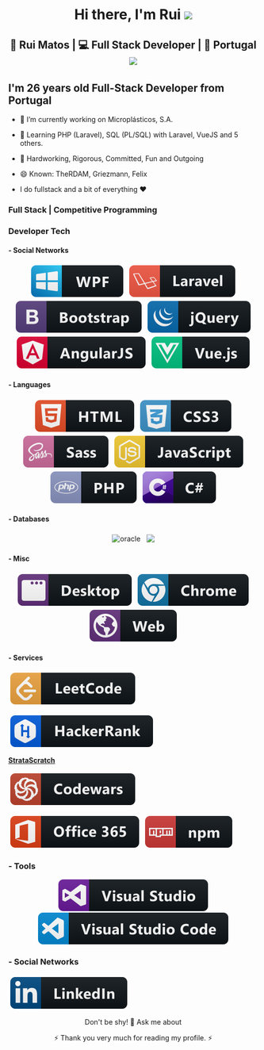 <div align="center">
   <h1>Hi there, I'm Rui</a> <img src="https://media.giphy.com/media/hvRJCLFzcasrR4ia7z/giphy.gif" width="25px"> </h1>
</div>

<div align="center">
   <h2>🙎 Rui Matos | 💻 Full Stack Developer | 📝 Portugal <img src="https://media.giphy.com/media/WUlplcMpOCEmTGBtBW/giphy.gif" width="30"></h2>
</div>

<p align="center">
  <h2> I'm 26 years old Full-Stack Developer from Portugal</h2>
</p>

 - 🔭 I’m currently working on Microplásticos, S.A.
 - 🌱 Learning PHP (Laravel), SQL (PL/SQL) with Laravel, VueJS and 5 others.</i>
 - 👯 Hardworking, Rigorous, Committed, Fun and Outgoing
 - 😄 Known: TheRDAM, Griezmann, Felix

 - I do fullstack and a bit of everything :heart:
 
<p align="center">
   <h3> Full Stack | Competitive Programming </h3>
</p>

<h3>Developer Tech</h3>

#### - Social Networks

<p align="center">
            
   <!-- WPF -->
   <img src="ColoredBadges-master/svg/dev/frameworks/wpf.svg" alt="wpf" style="vertical-align:top; margin:4px"> 
               
   <!-- Laravel -->
   <img src="ColoredBadges-master/svg/dev/frameworks/laravel.svg" alt="laravel" style="vertical-align:top; margin:4px">  
               
   <!-- Bootstrap -->
   <img src="ColoredBadges-master/svg/dev/frameworks/bootstrap.svg" alt="bootstrap" style="vertical-align:top; margin:4px"> 
         
   <!-- JQuery -->
   <img src="ColoredBadges-master/svg/dev/frameworks/jquery.svg" alt="jquery" style="vertical-align:top; margin:4px">
            
   <!-- AngularJS -->
   <img src="ColoredBadges-master/svg/dev/frameworks/angular.svg" alt="angularjs" style="vertical-align:top; margin:4px">
            
   <!-- VueJS -->
   <img src="ColoredBadges-master/svg/dev/frameworks/vue.svg" alt="vuejs" style="vertical-align:top; margin:4px"> 

</p>

#### - Languages

<p align="center">

   <!-- HTML / HTML5 -->
   <img src="ColoredBadges-master/svg/dev/languages/html.svg" alt="html" style="vertical-align:top; margin:4px">
   
   <!-- CSS / CSS3 -->
   <img src="ColoredBadges-master/svg/dev/languages/css3.svg" alt="css3" style="vertical-align:top; margin:4px">
      
   <!-- SASS -->
   <img src="ColoredBadges-master/svg/dev/languages/sass.svg" alt="sass" style="vertical-align:top; margin:4px">
      
   <!-- JS -->
   <img src="ColoredBadges-master/svg/dev/languages/js.svg" alt="js" style="vertical-align:top; margin:4px">
         
   <!-- PHP -->
   <img src="ColoredBadges-master/svg/dev/languages/php.svg" alt="php" style="vertical-align:top; margin:4px"> 
            
   <!-- C# -->
   <img src="ColoredBadges-master/svg/dev/languages/csharp.svg" alt="csharp" style="vertical-align:top; margin:4px"> 

</p>

#### - Databases

<p align="center">

   <!-- SQL - Oracle -->
   <img src="https://img.shields.io/badge/Oracle-F80000?style=for-the-badge&logo=oracle&logoColor=black" alt="oracle" style="vertical-align:top; margin:4px">

   <!-- SQL - MySQL -->
   <img src="https://img.shields.io/badge/MySQL-005C84?style=for-the-badge&logo=mysql&logoColor=white" style="vertical-align:top; margin:4px">

</p>

#### - Misc

<p align="center">

   <!-- Desktop -->
   <img src="ColoredBadges-master/svg/dev/misc/desktop.svg" alt="desktop" style="vertical-align:top; margin:4px">

   <!-- Google Chrome -->
   <img src="ColoredBadges-master/svg/dev/misc/chrome.svg" alt="google_chrome" style="vertical-align:top; margin:4px">
         
   <!-- Web -->
   <img src="ColoredBadges-master/svg/dev/misc/web.svg" alt="web" style="vertical-align:top; margin:4px"> 

</p>

#### - Services

<span markdown="1">

   <!-- LeetCode -->
   <a href="https://leetcode.com/u/therdam/"><img src="ColoredBadges-master/svg/dev/services/leetcode.svg" alt="leetcode" style="vertical-align:top; margin:4px"></a>

   <!-- HackerRank -->
   <a href="https://www.hackerrank.com/profile/therdam"><img src="ColoredBadges-master/svg/dev/services/hackerrank.svg" alt="hackerrank" style="vertical-align:top; margin:4px"></a>

   <!-- StrataScratch -->
   <a href="https://platform.stratascratch.com/user/RDAM"><strong>StrataScratch</strong></a>

   <!-- CodeWars -->
   <a href="https://www.codewars.com/users/TheRDAM"><img src="ColoredBadges-master/svg/dev/services/codewars.svg" alt="codewars" style="vertical-align:top; margin:4px"></a>
   
   <!-- OFFICE 365 -->
   <img src="ColoredBadges-master/svg/dev/services/office_365.svg" alt="office_365" style="vertical-align:top; margin:4px">

   <!-- NPM -->
   <img src="ColoredBadges-master/svg/dev/services/npm.svg" alt="npm" style="vertical-align:top; margin:4px">

</span>

### - Tools

<p align="center">

   <!-- Visual Studio -->
   <img src="ColoredBadges-master/svg/dev/tools/visualstudio.svg" alt="visualstudio">

   <!-- Visual Studio Code -->
   <img src="ColoredBadges-master/svg/dev/tools/visualstudio_code.svg" alt="visualstudio_code">

</p>
   
   <!-- Git -->
   <!-- <img src="https://img.shields.io/badge/GIT-E44C30?style=for-the-badge&logo=git&logoColor=white" alt="git"> -->

### - Social Networks
<p>
   <a 
      href="https://www.linkedin.com/in/matosrui1998/"
   >
      <img src="ColoredBadges-master\svg\social\linkedin.svg" alt="linkedin" style="vertical-align:top; margin:4px">
   </a>
</p>

<p align="center">Don't be shy! 💬 Ask me about</p>

<p align="center">⚡ Thank you very much for reading my profile. ⚡</p>

<!--
**ruiprogramador/ruiprogramador** is a ✨ _special_ ✨ repository because its `README.md` (this file) appears on your GitHub profile.

Here are some ideas to get you started:

- 🔭 I’m currently working on ...
- 🌱 I’m currently learning ...
- 👯 I’m looking to collaborate on ...
- 🤔 I’m looking for help with ...
- 💬 Ask me about ...
- 📫 How to reach me: ...
- 😄 Pronouns: ...
- ⚡ Fun fact: ...
-->
